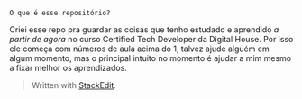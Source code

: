 	O que é esse repositório?

Criei esse repo pra guardar as coisas que tenho estudado e aprendido *a partir de agora* no curso Certified Tech Developer da Digital House.
Por isso ele começa com números de aula acima do 1, talvez ajude alguém em algum momento, mas o principal intuito no momento é ajudar a mim mesmo a fixar melhor os aprendizados.



> Written with [StackEdit](https://stackedit.io/).